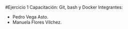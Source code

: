#Ejercicio 1
Capacitación: Git, bash y Docker
Integrantes: 
 - Pedro Vega Asto.
 - Manuela Flores Vilchez.
